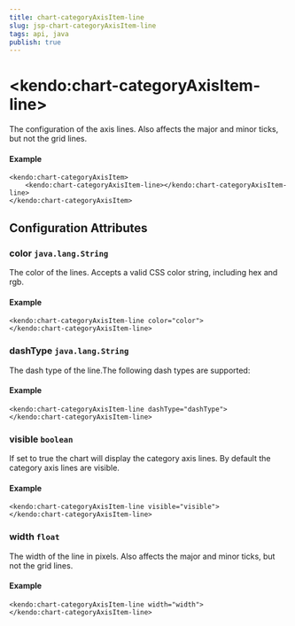 ```yaml
---
title: chart-categoryAxisItem-line
slug: jsp-chart-categoryAxisItem-line
tags: api, java
publish: true
---
```


# \<kendo:chart-categoryAxisItem-line\>

The configuration of the axis lines. Also affects the major and minor ticks, but not the grid lines.

#### Example
    <kendo:chart-categoryAxisItem>
        <kendo:chart-categoryAxisItem-line></kendo:chart-categoryAxisItem-line>
    </kendo:chart-categoryAxisItem>

## Configuration Attributes

### color `java.lang.String`

The color of the lines. Accepts a valid CSS color string, including hex and rgb.

#### Example
    <kendo:chart-categoryAxisItem-line color="color">
    </kendo:chart-categoryAxisItem-line>

### dashType `java.lang.String`

The dash type of the line.The following dash types are supported:

#### Example
    <kendo:chart-categoryAxisItem-line dashType="dashType">
    </kendo:chart-categoryAxisItem-line>

### visible `boolean`

If set to true the chart will display the category axis lines. By default the category axis lines are visible.

#### Example
    <kendo:chart-categoryAxisItem-line visible="visible">
    </kendo:chart-categoryAxisItem-line>

### width `float`

The width of the line in pixels. Also affects the major and minor ticks, but not the grid lines.

#### Example
    <kendo:chart-categoryAxisItem-line width="width">
    </kendo:chart-categoryAxisItem-line>

 
